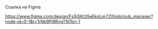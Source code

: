 Ссылка на Figma

https://www.figma.com/design/FsSjSKt35eEkoLm7ZlXsdo/sub_manager?node-id=0-1&t=1rNb9Pi8RvgTN7bn-1 
